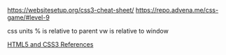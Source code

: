 <https://websitesetup.org/css3-cheat-sheet/>
https://repo.advena.me/css-game/#level-9

css units
% is relative to parent
vw is relative to window

[HTML5 and CSS3 References](https://www.tutorialrepublic.com/references.php)
